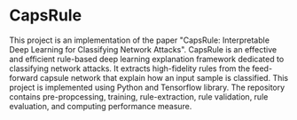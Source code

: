 # CapsRule
This project is an implementation of the paper "CapsRule: Interpretable Deep Learning for Classifying Network Attacks". CapsRule is an effective and efficient rule-based deep learning explanation framework dedicated to classifying network attacks. It extracts high-fidelity rules from the feed-forward capsule network that explain how an input sample is classified.
This project is implemented using Python and Tensorflow library.
The repository contains pre-propcessing, training, rule-extraction, rule validation, rule evaluation, and computing performance measure.
